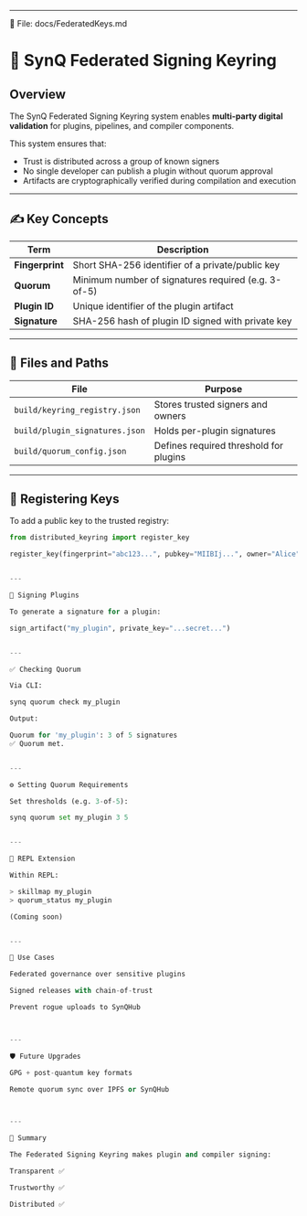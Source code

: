 
---

📘 File: docs/FederatedKeys.md

# 🔐 SynQ Federated Signing Keyring

## Overview

The SynQ Federated Signing Keyring system enables **multi-party digital validation** for plugins, pipelines, and compiler components.

This system ensures that:
- Trust is distributed across a group of known signers
- No single developer can publish a plugin without quorum approval
- Artifacts are cryptographically verified during compilation and execution

---

## ✍️ Key Concepts

| Term | Description |
|------|-------------|
| **Fingerprint** | Short SHA-256 identifier of a private/public key |
| **Quorum** | Minimum number of signatures required (e.g. 3-of-5) |
| **Plugin ID** | Unique identifier of the plugin artifact |
| **Signature** | SHA-256 hash of plugin ID signed with private key |

---

## 📂 Files and Paths

| File | Purpose |
|------|---------|
| `build/keyring_registry.json` | Stores trusted signers and owners |
| `build/plugin_signatures.json` | Holds per-plugin signatures |
| `build/quorum_config.json` | Defines required threshold for plugins |

---

## 🔑 Registering Keys

To add a public key to the trusted registry:

```python
from distributed_keyring import register_key

register_key(fingerprint="abc123...", pubkey="MIIBIj...", owner="Alice")


---

📝 Signing Plugins

To generate a signature for a plugin:

sign_artifact("my_plugin", private_key="...secret...")


---

✅ Checking Quorum

Via CLI:

synq quorum check my_plugin

Output:

Quorum for 'my_plugin': 3 of 5 signatures
✅ Quorum met.


---

⚙️ Setting Quorum Requirements

Set thresholds (e.g. 3-of-5):

synq quorum set my_plugin 3 5


---

📜 REPL Extension

Within REPL:

> skillmap my_plugin
> quorum_status my_plugin

(Coming soon)


---

💼 Use Cases

Federated governance over sensitive plugins

Signed releases with chain-of-trust

Prevent rogue uploads to SynQHub



---

🛡 Future Upgrades

GPG + post-quantum key formats

Remote quorum sync over IPFS or SynQHub



---

📌 Summary

The Federated Signing Keyring makes plugin and compiler signing:

Transparent ✅

Trustworthy ✅

Distributed ✅



